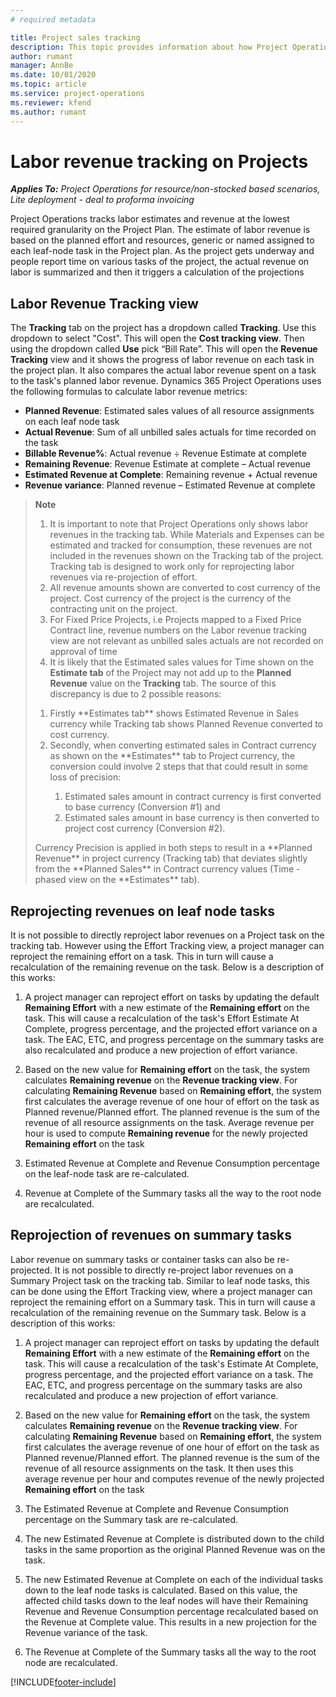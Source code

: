 ```yaml
---
# required metadata

title: Project sales tracking 
description: This topic provides information about how Project Operations tracks progress against labor revenue on the Project.
author: rumant
manager: AnnBe
ms.date: 10/01/2020
ms.topic: article
ms.service: project-operations
ms.reviewer: kfend
ms.author: rumant
---
```


# Labor revenue tracking on Projects

_**Applies To:** Project Operations for resource/non-stocked based scenarios, Lite deployment - deal to proforma invoicing_

Project Operations tracks labor estimates and revenue at the lowest required granularity on the Project Plan. The estimate of labor revenue is based on the planned effort and resources, generic or named assigned to each leaf-node task in the Project plan. As the project gets underway and people report time on various tasks of the project, the actual revenue on labor is summarized and then it triggers a calculation of the projections

## Labor Revenue Tracking view

The **Tracking** tab on the project has a dropdown called **Tracking**. Use this dropdown to select "Cost". This will open the **Cost tracking view**. Then using the dropdown called **Use** pick “Bill Rate”. This will open the **Revenue Tracking** view and it shows the progress of labor revenue on each task in the project plan. It also compares the actual labor revenue spent on a task to the task's planned labor revenue. Dynamics 365 Project Operations uses the following formulas to calculate labor revenue metrics:

- **Planned Revenue**: Estimated sales values of all resource assignments on each leaf node task
- **Actual Revenue**: Sum of all unbilled sales actuals for time recorded on the task
- **Billable Revenue%**: Actual revenue  ÷ Revenue Estimate at complete 
- **Remaining Revenue**: Revenue Estimate at complete – Actual revenue  
- **Estimated Revenue at Complete**: Remaining revenue + Actual revenue
- **Revenue variance**: Planned revenue – Estimated Revenue at complete 


>**Note**
>1. It is important to note that Project Operations only shows labor revenues in the tracking tab. While Materials and Expenses can be estimated and tracked for consumption, these revenues are not included in the revenues shown on the Tracking tab of the project. Tracking tab is designed to work only for reprojecting labor revenues via re-projection of effort.  
>2. All revenue amounts shown are converted to cost currency of the project. Cost currency of the project is the currency of the contracting unit on the project. 
>3. For Fixed Price Projects, i.e Projects mapped to a Fixed Price Contract line, revenue numbers on the Labor revenue tracking view are not relevant as unbilled sales actuals are not recorded on approval of time
>4. It is likely that the Estimated sales values for Time shown on the **Estimate tab** of the Project may not add up to the **Planned Revenue** value on the **Tracking** tab. The source of this discrepancy is due to 2 possible reasons:
><ol>
><li>Firstly **Estimates tab** shows Estimated Revenue in Sales currency while Tracking tab shows Planned Revenue converted to cost currency. </li>
><li>Secondly, when converting estimated sales in Contract currency as shown on the **Estimates** tab to Project currency, the conversion could involve 2 steps that that could result in some loss of precision: </li>
><ol>
><li>Estimated sales amount in contract currency is first converted to base currency (Conversion #1) and </li>
><li>Estimated sales amount in base currency is then converted to project cost currency (Conversion #2). </li>
></ol>
></ol>
><p>Currency Precision is applied in both steps to result in a **Planned Revenue** in project currency (Tracking tab) that deviates slightly from the **Planned Sales** in Contract currency values (Time - phased view on the **Estimates** tab).</p> 
   

## Reprojecting revenues on leaf node tasks

It is not possible to directly reproject labor revenues on a Project task on the tracking tab. However using the Effort Tracking view, a project manager can reproject the remaining effort on a task. This in turn will cause a recalculation of the remaining revenue on the task. Below is a description of this works:

1. A project manager can reproject effort on tasks by updating the default **Remaining Effort** with a new estimate of the **Remaining effort** on the task. 
This will cause a recalculation of the task's Effort Estimate At Complete, progress percentage, and the projected effort variance on a task. The EAC, ETC, and progress percentage on the summary tasks are also recalculated and produce a new projection of effort variance.

2. Based on the new value for **Remaining effort** on the task, the system calculates **Remaining revenue** on the **Revenue tracking view**. For calculating **Remaining Revenue** based on **Remaining effort**, the system first calculates the average revenue of one hour of effort on the task as Planned revenue/Planned effort. The planned revenue is the sum of the revenue of all resource assignments on the task. Average revenue per hour is used to compute **Remaining revenue** for the newly projected **Remaining effort** on the task
3. Estimated Revenue at Complete and Revenue Consumption percentage on the leaf-node task are re-calculated.

4. Revenue at Complete of the Summary tasks all the way to the root node are recalculated.

## Reprojection of revenues on summary tasks

Labor revenue on summary tasks or container tasks can also be re-projected. It is not possible to directly re-project labor revenues on a Summary Project task on the tracking tab. Similar to leaf node tasks, this can be done using the Effort Tracking view, where a project manager can reproject the remaining effort on a Summary task. This in turn will cause a recalculation of the remaining revenue on the Summary task. Below is a description of this works:

1. A project manager can reproject effort on tasks by updating the default **Remaining Effort** with a new estimate of the **Remaining effort** on the task. 
This will cause a recalculation of the task's Estimate At Complete, progress percentage, and the projected effort variance on a task. The EAC, ETC, and progress percentage on the summary tasks are also recalculated and produce a new projection of effort variance.

2. Based on the new value for **Remaining effort** on the task, the system calculates **Remaining revenue** on the **Revenue tracking view**. For calculating **Remaining Revenue** based on **Remaining effort**, the system first calculates the average revenue of one hour of effort on the task as Planned revenue/Planned effort. The planned revenue is the sum of the revenue of all resource assignments on the task. It then uses this average revenue per hour and computes revenue of the newly projected **Remaining effort** on the task
 
3. The Estimated Revenue at Complete and Revenue Consumption percentage on the Summary task are re-calculated.

4. The new Estimated Revenue at Complete is distributed down to the child tasks in the same proportion as the original Planned Revenue was on the task.

5. The new Estimated Revenue at Complete on each of the individual tasks down to the leaf node tasks is calculated. Based on this value, the affected child tasks down to the leaf nodes will have their Remaining Revenue and Revenue Consumption percentage recalculated based on the Revenue at Complete value. This results in a new projection for the Revenue variance of the task. 

6. The Revenue at Complete of the Summary tasks all the way to the root node are recalculated.


[!INCLUDE[footer-include](../includes/footer-banner.md)]


